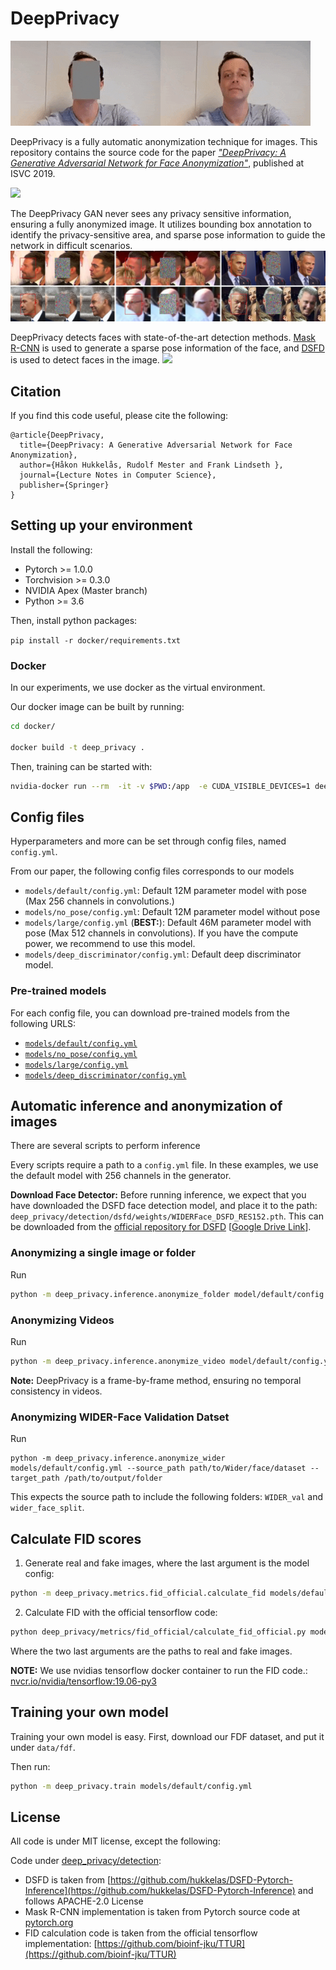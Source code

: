 # DeepPrivacy
![](images/example.gif)

DeepPrivacy is a fully automatic anonymization technique for images.
This repository contains the source code for the paper [*"DeepPrivacy: A Generative Adversarial Network for Face Anonymization"*](google.com), published at ISVC 2019.

![](images/generated_results.png)

The DeepPrivacy GAN never sees any privacy sensitive information, ensuring a fully anonymized image. 
It utilizes bounding box annotation to identify the privacy-sensitive area, and sparse pose information to guide the network in difficult scenarios.
![](images/generated_results_annotated.png)

DeepPrivacy detects faces with state-of-the-art detection methods.
[Mask R-CNN](https://arxiv.org/abs/1703.06870) is used to generate a sparse pose information of the face, and [DSFD](https://arxiv.org/abs/1810.10220) is used to detect faces in the image.
![](images/overall_architecture.png)

## Citation
If you find this code useful, please cite the following:
```
@article{DeepPrivacy,
  title={DeepPrivacy: A Generative Adversarial Network for Face Anonymization},
  author={Håkon Hukkelås, Rudolf Mester and Frank Lindseth },
  journal={Lecture Notes in Computer Science},
  publisher={Springer}
}
```

## Setting up your environment
Install the following: 
- Pytorch  >= 1.0.0
- Torchvision >= 0.3.0
- NVIDIA Apex (Master branch)
- Python >= 3.6

Then, install python packages:

```pip install -r docker/requirements.txt``` 

### Docker
In our experiments, we use docker as the virtual environment. 

Our docker image can be built by running:
```bash
cd docker/

docker build -t deep_privacy . 
```
Then, training can be started with:

```bash
nvidia-docker run --rm  -it -v $PWD:/app  -e CUDA_VISIBLE_DEVICES=1 deep_privacy python -m deep_privacy.train models/default/config.yml
```

## Config files
Hyperparameters and more can be set through config files, named `config.yml`.

From our paper, the following config files corresponds to our models

- `models/default/config.yml`: Default 12M parameter model with pose (Max 256 channels in convolutions.)
- `models/no_pose/config.yml`: Default 12M parameter model without pose
- `models/large/config.yml` (**BEST:**): Default 46M parameter model with pose (Max 512 channels in convolutions). If you have the compute power, we recommend to use this model.
- `models/deep_discriminator/config.yml`: Default deep discriminator model.

### Pre-trained models
For each config file, you can download pre-trained models from the following URLS:

- [`models/default/config.yml`](https://drive.google.com/open?id=1P_UO1ZSJzIUeVEkbmhc68XB3csvAyaB9)
- [`models/no_pose/config.yml`](https://drive.google.com/open?id=1hYye3ZfrILPfpRp22mzjwwMsot6RV7DJ)
- [`models/large/config.yml`](https://drive.google.com/open?id=1RXM0xIoaHARrZ87r-PFEVVOc9BjDuWc5)
- [`models/deep_discriminator/config.yml`](https://drive.google.com/drive/folders/1DZY40wh-EpoywBsNmH7nU8iNXdt-L7O3?usp=sharing)

## Automatic inference and anonymization of images
There are several scripts to perform inference

Every scripts require a path to a `config.yml` file. In these examples, we use the default model with 256 channels in the generator.

**Download Face Detector:** Before running inference, we expect that you have downloaded the DSFD face detection model, and place it to the path: `deep_privacy/detection/dsfd/weights/WIDERFace_DSFD_RES152.pth`.
This can be downloaded from the [official repository for DSFD](https://github.com/TencentYoutuResearch/FaceDetection-DSFD)
[[Google Drive Link](https://drive.google.com/file/d/1WeXlNYsM6dMP3xQQELI-4gxhwKUQxc3-/view?usp=sharing)].

### Anonymizing a single image or folder

Run
```bash
python -m deep_privacy.inference.anonymize_folder model/default/config.yml --source_path testim.jpg --target_path testim_anonymized.jpg
```

### Anonymizing Videos

Run 
```bash
python -m deep_privacy.inference.anonymize_video model/default/config.yml --source_path path/to/video.mp4 --target_path path/to/video_anonymized.mp4
```
**Note:** DeepPrivacy is a frame-by-frame method, ensuring no temporal consistency in videos.


### Anonymizing WIDER-Face Validation Datset
Run
```
python -m deep_privacy.inference.anonymize_wider models/default/config.yml --source_path path/to/Wider/face/dataset --target_path /path/to/output/folder
```
This expects the source path to include the following folders: `WIDER_val` and `wider_face_split`.


## Calculate FID scores
1. Generate real and fake images, where the last argument is the model config:
```bash
python -m deep_privacy.metrics.fid_official.calculate_fid models/default/config.yml
```

2. Calculate FID with the official tensorflow code:
```bash
python deep_privacy/metrics/fid_official/calculate_fid_official.py models/default/fid_images/real models/default/fid_images/fake
```
Where the two last arguments are the paths to real and fake images.

**NOTE:** We use nvidias tensorflow docker container to run the FID code.: [nvcr.io/nvidia/tensorflow:19.06-py3](https://docs.nvidia.com/deeplearning/frameworks/tensorflow-release-notes/rel_19.06.html#rel_19.06)


## Training your own model

Training your own model is easy. First, download our FDF dataset, and put it under `data/fdf`.

Then run:
```bash
python -m deep_privacy.train models/default/config.yml
```


## License
All code is under MIT license, except the following:

Code under [deep_privacy/detection](deep_privacy/detection):
- DSFD is taken from [https://github.com/hukkelas/DSFD-Pytorch-Inference](https://github.com/hukkelas/DSFD-Pytorch-Inference) and follows APACHE-2.0 License
- Mask R-CNN implementation is taken from Pytorch source code at [pytorch.org](https://pytorch.org/docs/master/torchvision/models.html#object-detection-instance-segmentation-and-person-keypoint-detection)
- FID calculation code is taken from the official tensorflow implementation: [https://github.com/bioinf-jku/TTUR](https://github.com/bioinf-jku/TTUR)